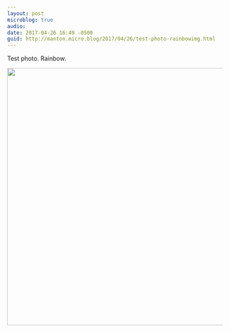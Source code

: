 ```yaml
---
layout: post
microblog: true
audio: 
date: 2017-04-26 16:49 -0500
guid: http://manton.micro.blog/2017/04/26/test-photo-rainbowimg.html
---
```

Test photo. Rainbow.

<img src="http://manton.micro.blog/uploads/2017/afca0d95fe.jpg" width="600" height="600" style="height: auto" />
